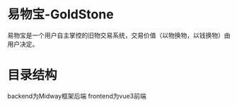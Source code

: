 # 易物宝-GoldStone
易物宝是一个用户自主掌控的旧物交易系统，交易价值（以物换物，以钱换物）由用户决定。
# 目录结构
backend为Midway框架后端
frontend为vue3前端
